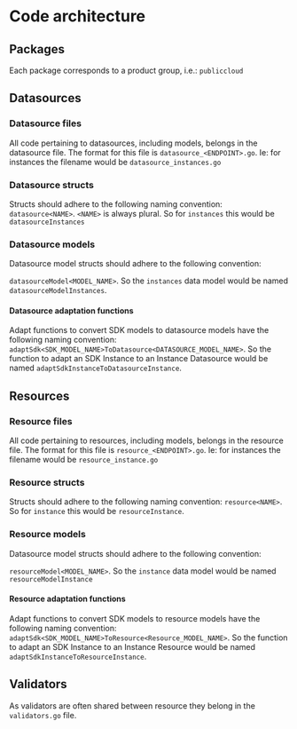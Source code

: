 # Code architecture

## Packages

Each package corresponds to a product group, i.e.: `publiccloud`

## Datasources

### Datasource files

All code pertaining to datasources, including models, belongs in the datasource
file. The format for this file is `datasource_<ENDPOINT>.go`. Ie: for
instances the filename would be `datasource_instances.go`

### Datasource structs

Structs should adhere to the following naming convention: `datasource<NAME>`.
`<NAME>` is always plural.
So for `instances` this would be `datasourceInstances`

### Datasource models

Datasource model structs should adhere to the following convention:

`datasourceModel<MODEL_NAME>`. So the `instances` data model would be named
`datasourceModelInstances`.

#### Datasource adaptation functions

Adapt functions to convert SDK models to datasource models have the following
naming convention: `adaptSdk<SDK_MODEL_NAME>ToDatasource<DATASOURCE_MODEL_NAME>`.
So the function to adapt an SDK Instance to an Instance Datasource would be
named `adaptSdkInstanceToDatasourceInstance`.

## Resources

### Resource files

All code pertaining to resources, including models, belongs in the resource
file. The format for this file is `resource_<ENDPOINT>.go`. Ie: for
instances the filename would be `resource_instance.go`

### Resource structs

Structs should adhere to the following naming convention: `resource<NAME>`.
So for `instance` this would be `resourceInstance`.

### Resource models

Datasource model structs should adhere to the following convention:

`resourceModel<MODEL_NAME>`. So the `instance` data model would be named
`resourceModelInstance`

#### Resource adaptation functions

Adapt functions to convert SDK models to resource models have the following
naming convention: `adaptSdk<SDK_MODEL_NAME>ToResource<Resource_MODEL_NAME>`.
So the function to adapt an SDK Instance to an Instance Resource would be
named `adaptSdkInstanceToResourceInstance`.

## Validators

As validators are often shared between resource they belong in the `validators.go`
file.
